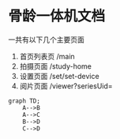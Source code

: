 # 骨龄一体机文档

一共有以下几个主要页面

1. 首页列表页 /main
2. 拍摄页面 /study-home
3. 设置页面 /set/set-device
4. 阅片页面 /viewer?seriesUid=


```mermaid
graph TD;
    A-->B
    A-->C
    B-->D
    C-->D
```